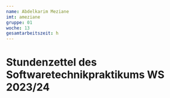 ```yaml
---
name: Abdelkarim Meziane
imt: ameziane
gruppe: 01
woche: 13
gesamtarbeitszeit: h
---
```



# Stundenzettel des Softwaretechnikpraktikums WS 2023/24
